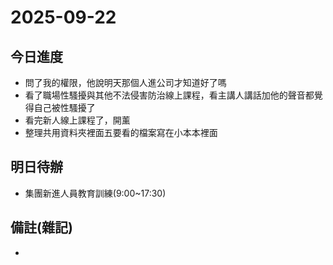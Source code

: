 # 2025-09-22

## 今日進度 
- 問了我的權限，他說明天那個人進公司才知道好了嗎
- 看了職場性騷擾與其他不法侵害防治線上課程，看主講人講話加他的聲音都覺得自己被性騷擾了
- 看完新人線上課程了，開薰
- 整理共用資料夾裡面五要看的檔案寫在小本本裡面

## 明日待辦
- 集團新進人員教育訓練(9:00~17:30)

## 備註(雜記)
- 
